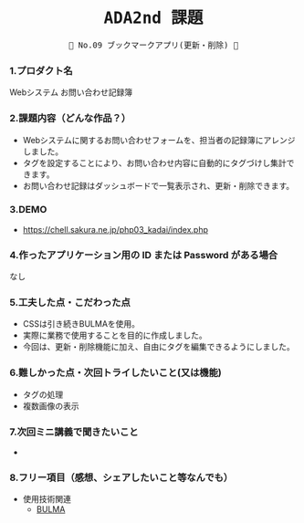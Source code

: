 <div align="center">
<samp>

# ADA2nd 課題

💜 No.09 ブックマークアプリ(更新・削除) 💜

</samp>
</div>

### 1.プロダクト名

Webシステム お問い合わせ記録簿

### 2.課題内容（どんな作品？）

- Webシステムに関するお問い合わせフォームを、担当者の記録簿にアレンジしました。
- タグを設定することにより、お問い合わせ内容に自動的にタグづけし集計できます。
- お問い合わせ記録はダッシュボードで一覧表示され、更新・削除できます。

### 3.DEMO

- https://chell.sakura.ne.jp/php03_kadai/index.php

### 4.作ったアプリケーション用の ID または Password がある場合

なし

### 5.工夫した点・こだわった点

- CSSは引き続きBULMAを使用。
- 実際に業務で使用することを目的に作成しました。
- 今回は、更新・削除機能に加え、自由にタグを編集できるようにしました。

### 6.難しかった点・次回トライしたいこと(又は機能)

- タグの処理
- 複数画像の表示

### 7.次回ミニ講義で聞きたいこと

- 

### 8.フリー項目（感想、シェアしたいこと等なんでも）

- 使用技術関連
  - [BULMA](https://bulma.io/)